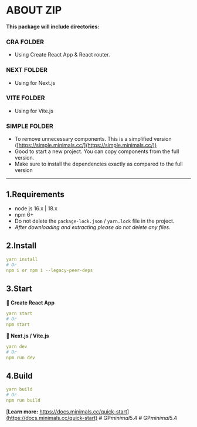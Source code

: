 # ABOUT ZIP

**This package will include directories:**

### CRA FOLDER

- Using Create React App & React router.

### NEXT FOLDER

- Using for Next.js

### VITE FOLDER

- Using for Vite.js

### SIMPLE FOLDER

- To remove unnecessary components. This is a simplified version ([https://simple.minimals.cc/](https://simple.minimals.cc/))
- Good to start a new project. You can copy components from the full version.
- Make sure to install the dependencies exactly as compared to the full version

---

## 1.Requirements

- node js 16.x | 18.x
- npm 6+
- Do not delete the `package-lock.json` / `yarn.lock` file in the project.
- _After downloading and extracting please do not delete any files._

## 2.Install

```yaml
yarn install
# Or
npm i or npm i --legacy-peer-deps
```

## 3.Start

**🔷 Create React App**

```yaml
yarn start
# Or
npm start
```

**🔶 Next.js / Vite.js**

```yaml
yarn dev
# Or
npm run dev
```

## 4.Build

```yaml
yarn build
# Or
npm run build
```

[**Learn more:** https://docs.minimals.cc/quick-start](https://docs.minimals.cc/quick-start)
#   G P _ m i n i m a l _ 5 . 4  
 #   G P _ m i n i m a l _ 5 . 4  
 